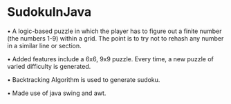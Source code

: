 # SudokuInJava

• A logic-based puzzle in which the player has to figure out a finite number (the numbers 1-9) within a grid. The
point is to try not to rehash any number in a similar line or section.

• Added features include a 6x6, 9x9 puzzle. Every time, a new puzzle of varied difficulty is generated.

• Backtracking Algorithm is used to generate sudoku.

• Made use of java swing and awt.
